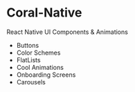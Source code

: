 # Coral-Native

React Native UI Components &amp; Animations
- Buttons
- Color Schemes
- FlatLists
- Cool Animations
- Onboarding Screens
- Carousels
